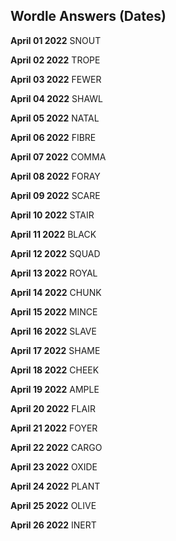 ## Wordle Answers (Dates) 


**April 01 2022** SNOUT

**April 02 2022** TROPE

**April 03 2022** FEWER

**April 04 2022** SHAWL

**April 05 2022** NATAL

**April 06 2022** FIBRE

**April 07 2022** COMMA

**April 08 2022** FORAY

**April 09 2022** SCARE

**April 10 2022** STAIR

**April 11 2022** BLACK

**April 12 2022** SQUAD

**April 13 2022** ROYAL

**April 14 2022** CHUNK

**April 15 2022** MINCE

**April 16 2022** SLAVE

**April 17 2022** SHAME

**April 18 2022** CHEEK

**April 19 2022** AMPLE

**April 20 2022** FLAIR

**April 21 2022** FOYER

**April 22 2022** CARGO

**April 23 2022** OXIDE

**April 24 2022** PLANT

**April 25 2022** OLIVE

**April 26 2022** INERT
